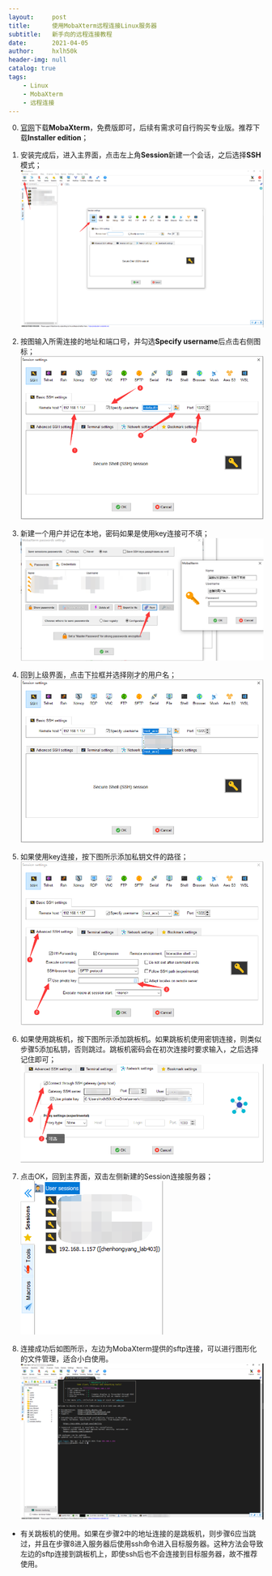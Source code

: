 ```yaml
---
layout:     post
title:      使用MobaXterm远程连接Linux服务器
subtitle:   新手向的远程连接教程
date:       2021-04-05
author:     hxlh50k
header-img: null
catalog: true
tags:
    - Linux
    - MobaXterm
    - 远程连接
---
```

0. [官网](https://mobaxterm.mobatek.net/)下载**MobaXterm**，免费版即可，后续有需求可自行购买专业版。推荐下载**Installer edition**；

1. 安装完成后，进入主界面，点击左上角**Session**新建一个会话，之后选择**SSH**模式；    
![picture1](/img/artical/2021-04-05-01/01.jpg)

2. 按图输入所需连接的地址和端口号，并勾选**Specify username**后点击右侧图标；  
![picture2](/img/artical/2021-04-05-01/02.jpg)

3. 新建一个用户并记在本地，密码如果是使用key连接可不填；  
![picture3](/img/artical/2021-04-05-01/03.jpg)

4. 回到上级界面，点击下拉框并选择刚才的用户名；  
![picture4](/img/artical/2021-04-05-01/04.jpg)

5. 如果使用key连接，按下图所示添加私钥文件的路径；  
![picture5](/img/artical/2021-04-05-01/05.jpg)

6. 如果使用跳板机，按下图所示添加跳板机。如果跳板机使用密钥连接，则类似步骤5添加私钥，否则跳过。跳板机密码会在初次连接时要求输入，之后选择记住即可；  
![picture6](/img/artical/2021-04-05-01/06.jpg)

7. 点击OK，回到主界面，双击左侧新建的Session连接服务器；  
![picture7](/img/artical/2021-04-05-01/07.jpg)

8. 连接成功后如图所示，左边为MobaXterm提供的sftp连接，可以进行图形化的文件管理，适合小白使用。
![picture8](/img/artical/2021-04-05-01/08.jpg)

* 有关跳板机的使用。如果在步骤2中的地址连接的是跳板机，则步骤6应当跳过，并且在步骤8进入服务器后使用ssh命令进入目标服务器。这种方法会导致左边的sftp连接到跳板机上，即使ssh后也不会连接到目标服务器，故不推荐使用。